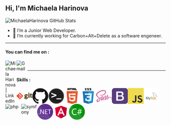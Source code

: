 ## Hi, I'm  Michaela Harinova

<!--
**MichaelaHarinova/MichaelaHarinova* is a ✨ _special_ ✨ repository because its `README.md` (this file) appears on your GitHub profile.

Here are some ideas to get you started:

- 🔭 I’m currently working on ...
- 🌱 I’m currently learning ...
- 👯 I’m looking to collaborate on ...
- 🤔 I’m looking for help with ...
- 💬 Ask me about ...
- 📫 How to reach me: ...
- 😄 Pronouns: ...
- ⚡ Fun fact: ...
-->
![MichaelaHarinova GitHub Stats](https://github-readme-stats.vercel.app/api?username=MichaelaHarinova&show_icons=true)

- 🌱 I’m a Junior Web Developer.
-  🔭 I’m currently working for Carbon+Alt+Delete as a software engeneer.

---

#### You can find me on :

[<img align="left" alt="Michaela Harinova| LinkedIn" width="35px" src="https://cdn.jsdelivr.net/npm/simple-icons@v3/icons/linkedin.svg" />][1]
<a target="_blank" href="mailto:michaelaharin@gmail.com">
  <img align="left" alt="Gmail" width="35px" src="https://cdn.jsdelivr.net/npm/simple-icons@v3/icons/gmail.svg" />
</a>

<!-- Links to your social media accounts -->

[1]: https://www.linkedin.com/in/michaela-hari%C5%88ov%C3%A1-a0a7131b8/
<br />

---

#### Skills :
<img align="left" alt="Git" width="50px" src="https://raw.githubusercontent.com/github/explore/80688e429a7d4ef2fca1e82350fe8e3517d3494d/topics/git/git.png" />
<img align="left" alt="GitHub" width="50px" src="https://raw.githubusercontent.com/github/explore/78df643247d429f6cc873026c0622819ad797942/topics/github/github.png" />
<img align="left" alt="terminal" width="50px" src="https://raw.githubusercontent.com/github/explore/80688e429a7d4ef2fca1e82350fe8e3517d3494d/topics/terminal/terminal.png" />

<img align="left" alt="HTML5" width="50px" src="https://raw.githubusercontent.com/github/explore/80688e429a7d4ef2fca1e82350fe8e3517d3494d/topics/html/html.png" />
<img align="left" alt="CSS3" width="50px" src="https://raw.githubusercontent.com/github/explore/80688e429a7d4ef2fca1e82350fe8e3517d3494d/topics/css/css.png" />
<img align="left" alt="Sass" width="50px" src="https://raw.githubusercontent.com/github/explore/80688e429a7d4ef2fca1e82350fe8e3517d3494d/topics/sass/sass.png" />
<img align="left" alt="bootstrap" width="50px" src="https://raw.githubusercontent.com/github/explore/80688e429a7d4ef2fca1e82350fe8e3517d3494d/topics/bootstrap/bootstrap.png" />
<img align="left" alt="JavaScript" width="50px" src="https://raw.githubusercontent.com/github/explore/80688e429a7d4ef2fca1e82350fe8e3517d3494d/topics/javascript/javascript.png" />
<img align="left" alt="mySQL" width="50px" src="https://raw.githubusercontent.com/github/explore/80688e429a7d4ef2fca1e82350fe8e3517d3494d/topics/mysql/mysql.png" />
<img align="left" alt="php" width="50px" src="https://upload.wikimedia.org/wikipedia/commons/2/27/PHP-logo.svg" />
<img align="left" alt="symfony" width="50px" src="https://camo.githubusercontent.com/5f629ca13dac6ce46fb0ba69780cf8480f753143d768a99750716bd75ed01c4a/68747470733a2f2f73796d666f6e792e636f6d2f6c6f676f732f73796d666f6e795f626c61636b5f30322e737667" />
<img align="left" alt="dotnet" width="50px" src="https://raw.githubusercontent.com/github/explore/80688e429a7d4ef2fca1e82350fe8e3517d3494d/topics/dotnet/dotnet.png" />
<img align="left" alt="angular" width="50px" src="https://raw.githubusercontent.com/github/explore/80688e429a7d4ef2fca1e82350fe8e3517d3494d/topics/angular/angular.png" />
<img align="left" alt="csharp" width="50px" src="https://raw.githubusercontent.com/github/explore/80688e429a7d4ef2fca1e82350fe8e3517d3494d/topics/csharp/csharp.png" />




<br />
